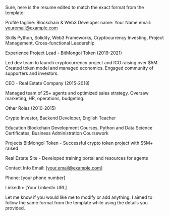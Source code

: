 Sure, here is the resume edited to match the exact format from the template:

Profile
tagline: Blockchain & Web3 Developer
name: Your Name
email: youremail@example.com

Skills
Python, Solidity, Web3 Frameworks, Cryptocurrency Investing, Project Management, Cross-functional Leadership

Experience
Project Lead - BitMongol Token (2019-2021)

Led dev team to launch cryptocurrency project and ICO raising over $5M. Created token model and managed economics. Engaged community of supporters and investors.

CEO - Real Estate Company (2015-2018)

Managed team of 25+ agents and optimized sales strategy. Oversaw marketing, HR, operations, budgeting.

Other Roles (2010-2015)

Crypto Investor, Backend Developer, English Teacher

Education
Blockchain Development Courses, Python and Data Science Certificates, Business Administration Coursework

Projects
BitMongol Token - Successful crypto token project with $5M+ raised

Real Estate Site - Developed training portal and resources for agents

Contact Info
Email: [your.email@example.com]

Phone: [your phone number]

LinkedIn: [Your LinkedIn URL]

Let me know if you would like me to modify or add anything. I aimed to follow the same format from the template while using the details you provided.
